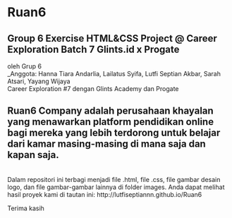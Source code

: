 # Ruan6
## Group 6 Exercise HTML&amp;CSS Project @ Career Exploration Batch 7 Glints.id x Progate
oleh Grup 6 <br>
_Anggota: Hanna Tiara Andarlia, Lailatus Syifa, Lutfi Septian Akbar, Sarah Atsari, Yayang Wijaya <br>
Career Exploration #7 dengan Glints Academy dan Progate

<h2><b>Ruan6 Company adalah perusahaan khayalan yang menawarkan platform pendidikan online bagi mereka yang lebih terdorong untuk belajar dari kamar masing-masing di mana saja dan kapan saja.</b></h2> <br>
Dalam repositori ini terbagi menjadi file .html, file .css, file gambar desain logo, dan file gambar-gambar lainnya di folder images. Anda dapat melihat hasil proyek kami di tautan ini: http://lutfiseptiannn.github.io/Ruan6

Terima kasih
